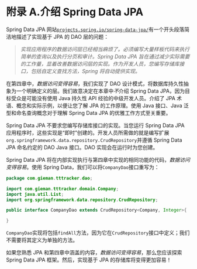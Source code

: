 # 附录 A.介绍 Spring Data JPA

Spring Data JPA 网站[`projects.spring.io/spring-data-jpa/`](http://projects.spring.io/spring-data-jpa/)有一个开头段落简洁地描述了实现基于 JPA 的 DAO 层的问题：

> *实现应用程序的数据访问层已经相当麻烦了。必须编写大量样板代码来执行简单的查询以及执行分页和审计。Spring Data JPA 旨在通过减少实际需要的工作量，显着改善数据访问层的实现。作为开发人员，您编写存储库接口，包括自定义查找方法，Spring 将自动提供实现。*

在第四章中，*数据访问变得容易*，我们实现了 DAO 设计模式，将数据库持久性抽象为一个明确定义的层。我们故意决定在本章中*不*介绍 Spring Data JPA，因为目标受众是可能没有使用 Java 持久性 API 经验的中级开发人员。介绍了 JPA 术语、概念和实际示例，以便让您了解 JPA 的工作原理。使用 Java 接口、Java 泛型和命名查询概念对于理解 Spring Data JPA 的优雅工作方式至关重要。

Spring Data JPA 不要求您编写存储库接口的实现。当您运行 Spring Data JPA 应用程序时，这些实现是“即时”创建的。开发人员所需做的就是编写扩展`org.springframework.data.repository.CrudRepository`并遵循 Spring Data JPA 命名约定的 DAO Java 接口。DAO 实现会在运行时为您创建。

Spring Data JPA 将在内部实现执行与第四章中实现的相同功能的代码，*数据访问变得容易*。使用 Spring Data，我们可以将`CompanyDao`接口重写为：

```java
package com.gieman.tttracker.dao;

import com.gieman.tttracker.domain.Company;
import java.util.List;
import org.springframework.data.repository.CrudRepository;

public interface CompanyDao extends CrudRepository<Company, Integer>{

}
```

`CompanyDao`实现将包括`findAll`方法，因为它在`CrudRepository`接口中定义；我们不需要将其定义为单独的方法。

如果您熟悉 JPA 和第四章中涵盖的内容，*数据访问变得容易*，那么您应该探索 Spring Data JPA 框架。然后，实现基于 JPA 的存储库将变得更加容易！
